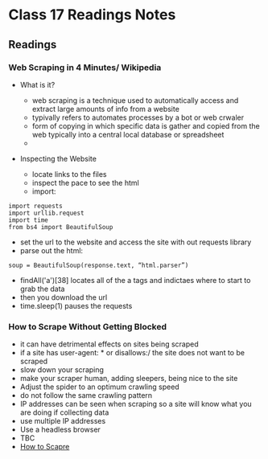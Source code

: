 # Class 17 Readings Notes

## Readings

### Web Scraping in 4 Minutes/ Wikipedia

- What is it?
  - web scraping is a technique used to automatically access and extract large amounts of info from a website
  - typivally refers to automates processes by a bot or web crwaler
  - form of copying in which specific data is gather and copied from the web typically into a central local database or spreadsheet
  - 

- Inspecting the Website
  - locate links to the files
  - inspect the pace to see the html
  - import:

```{python}
import requests
import urllib.request
import time
from bs4 import BeautifulSoup
```

- set the url to the website and access the site with out requests library
- parse out the html:

```{python}
soup = BeautifulSoup(response.text, “html.parser”)
```

- findAll('a')[38] locates all of the a tags and indictaes where to start to grab the data
- then you download the url 
- time.sleep(1) pauses the requests

### How to Scrape Without Getting Blocked

- it can have detrimental effects on sites being scraped
- if a site has user-agent: * or disallows:/ the site does not want to be scraped
- slow down your scraping
- make your scraper human, adding sleepers, being nice to the site
- Adjust the spider to an optimum crawling speed
- do not follow the same crawling pattern
- IP addresses can be seen when scraping so a site will know what you are doing if collecting data
- use multiple IP addresses
- Use a headless browser
- TBC
- [How to Scapre](https://www.scrapehero.com/how-to-prevent-getting-blacklisted-while-scraping/)